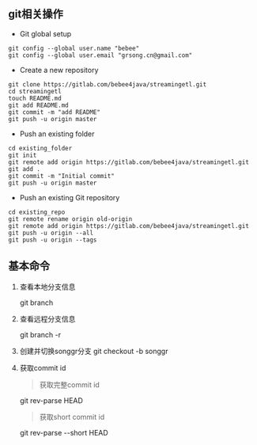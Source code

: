 git相关操作
---

* Git global setup
```
git config --global user.name "bebee"
git config --global user.email "grsong.cn@gmail.com"
```

* Create a new repository
```
git clone https://gitlab.com/bebee4java/streamingetl.git
cd streamingetl
touch README.md
git add README.md
git commit -m "add README"
git push -u origin master
```

* Push an existing folder
```
cd existing_folder
git init
git remote add origin https://gitlab.com/bebee4java/streamingetl.git
git add .
git commit -m "Initial commit"
git push -u origin master
```

* Push an existing Git repository
```
cd existing_repo
git remote rename origin old-origin
git remote add origin https://gitlab.com/bebee4java/streamingetl.git
git push -u origin --all
git push -u origin --tags
```

## 基本命令

1. 查看本地分支信息

    git branch

2. 查看远程分支信息

    git branch -r

3. 创建并切换songgr分支
   git checkout -b songgr

4. 获取commit id
   > 获取完整commit id

   git rev-parse HEAD
   > 获取short commit id

   git rev-parse --short HEAD
